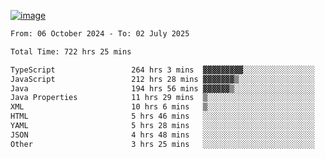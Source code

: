 
[![image](https://github.com/user-attachments/assets/3e37fcfd-5657-4b9d-95f6-80b564699e3f)](https://ayushmaurya.vercel.app)

<!--START_SECTION:waka-->

```txt
From: 06 October 2024 - To: 02 July 2025

Total Time: 722 hrs 25 mins

TypeScript                 264 hrs 3 mins  ▓▓▓▓▓▓▓▓▓░░░░░░░░░░░░░░░░   36.38 %
JavaScript                 212 hrs 28 mins ▓▓▓▓▓▓▓▒░░░░░░░░░░░░░░░░░   29.27 %
Java                       194 hrs 56 mins ▓▓▓▓▓▓▒░░░░░░░░░░░░░░░░░░   26.86 %
Java Properties            11 hrs 29 mins  ▒░░░░░░░░░░░░░░░░░░░░░░░░   01.58 %
XML                        10 hrs 6 mins   ▒░░░░░░░░░░░░░░░░░░░░░░░░   01.39 %
HTML                       5 hrs 46 mins   ░░░░░░░░░░░░░░░░░░░░░░░░░   00.80 %
YAML                       5 hrs 28 mins   ░░░░░░░░░░░░░░░░░░░░░░░░░   00.75 %
JSON                       4 hrs 48 mins   ░░░░░░░░░░░░░░░░░░░░░░░░░   00.66 %
Other                      3 hrs 25 mins   ░░░░░░░░░░░░░░░░░░░░░░░░░   00.47 %
```

<!--END_SECTION:waka-->

<!--
**the-t3ch-wizard/the-t3ch-wizard** is a ✨ _special_ ✨ repository because its `README.md` (this file) appears on your GitHub profile.

Here are some ideas to get you started:

- 🔭 I’m currently working on ...
- 🌱 I’m currently learning ...
- 👯 I’m looking to collaborate on ...
- 🤔 I’m looking for help with ...
- 💬 Ask me about ...
- 📫 How to reach me: ...
- 😄 Pronouns: ...
- ⚡ Fun fact: ...
-->
